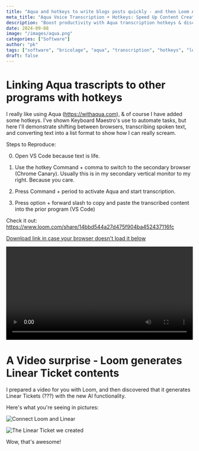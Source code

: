 ```yaml
---
title: "Aqua and hotkeys to write blogs posts quickly - and then Loom AI makes a surprise appearance!"
meta_title: "Aqua Voice Transcription + Hotkeys: Speed Up Content Creation"
description: "Boost productivity with Aqua transcription hotkeys & discover Loom's AI-powered Linear ticket generation"
date: 2024-09-08
image: "/images/aqua.png"
categories: ["Software"]
author: "pk"
tags: ["software", "bricolage", "aqua", "transcription", "hotkeys", "loom", "AI"]
draft: false
---
```


# Linking Aqua trascripts to other programs with hotkeys 

I really like using Aqua (https://withaqua.com), & of course I have added some hotkeys.
I've shown Keyboard Maestro's use to automate tasks, but here I'll demonstrate shifting between browsers, transcribing spoken text, and converting text into a list format to show how I can really scream.

Steps to Reproduce:

0. Open VS Code because text is life.

1. Use the hotkey Command + comma to switch to the secondary browser (Chrome Canary). 
Usually this is in my secondary vertical monitor to my right. Because you care.

2. Press Command + period to activate Aqua and start transcription.

3. Press option + forward slash to copy and paste the transcribed content into the prior program (VS Code)

Check it out:
https://www.loom.com/share/14bbd544a27d475f904ba452437116fc


[Download link in case your browser doesn't load it below](/videos/aqua_hotkeys.mp4)

<div style="max-width:100%; width:600px; margin: 0 auto;">
  <video width="100%" controls>
    <source src="/videos/bedbug_example.mov" type="video/quicktime">
    Your browser does not support the video tag.
  </video>
</div>

# A Video surprise - Loom generates Linear Ticket contents

I prepared a video for you with Loom, and then discovered that it generates Linear Tickets (???) with the new AI functionality.

Here's what you're seeing in pictures:

![Connect Loom and Linear](/images/connect-loom-and-linear.png)


![The Linear Ticket we created](/images/linear-ticket-from-loom.png)

Wow, that's awesome!
